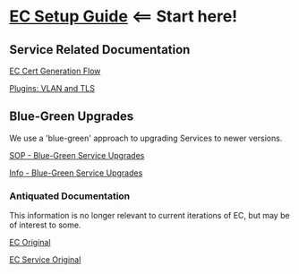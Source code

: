 # [EC Setup Guide](https://github.com/Enterprise-connect/ec-misc-docs/blob/master/ec-guide.md) <== Start here!

## Service Related Documentation

[EC Cert Generation Flow](https://github.com/Enterprise-connect/ec-misc-docs/blob/master/README.cert.md)

[Plugins: VLAN and TLS](https://github.com/Enterprise-connect/ec-misc-docs/blob/master/plugins.md)

## Blue-Green Upgrades 

We use a 'blue-green' approach to upgrading Services to newer versions. 

[SOP - Blue-Green Service Upgrades](https://github.com/Enterprise-connect/ec-misc-docs/blob/master/SOP_upgrades.md)

[Info - Blue-Green Service Upgrades](https://github.com/Enterprise-connect/ec-misc-docs/blob/master/info_upgrades.md)

### Antiquated Documentation 
 
This information is no longer relevant to current iterations of EC, but may be of interest to some. 

[EC Original](https://github.com/Enterprise-connect/ec-misc-docs/blob/master/README.origin.md)

[EC Service Original](https://github.com/Enterprise-connect/ec-misc-docs/blob/master/README.predix.service.md)